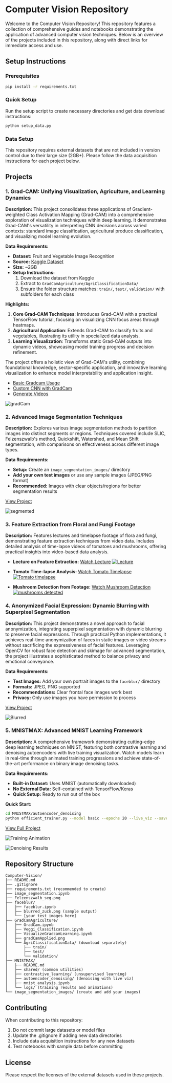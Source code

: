 Computer Vision Repository
==========================

Welcome to the Computer Vision Repository! This repository features a collection of comprehensive guides and notebooks demonstrating the application of advanced computer vision techniques. Below is an overview of the projects included in this repository, along with direct links for immediate access and use.

## Setup Instructions

### Prerequisites
```bash
pip install -r requirements.txt
```

### Quick Setup
Run the setup script to create necessary directories and get data download instructions:
```bash
python setup_data.py
```

### Data Setup
This repository requires external datasets that are not included in version control due to their large size (2GB+). Please follow the data acquisition instructions for each project below.

Projects
--------

### 1\. Grad-CAM: Unifying Visualization, Agriculture, and Learning Dynamics

**Description:** This project consolidates three applications of Gradient-weighted Class Activation Mapping (Grad-CAM) into a comprehensive exploration of visualization techniques within deep learning. It demonstrates Grad-CAM's versatility in interpreting CNN decisions across varied contexts: standard image classification, agricultural produce classification, and visualizing model learning evolution.

**Data Requirements:**
- **Dataset:** Fruit and Vegetable Image Recognition
- **Source:** [Kaggle Dataset](https://www.kaggle.com/datasets/kritikseth/fruit-and-vegetable-image-recognition)
- **Size:** ~2GB
- **Setup Instructions:**
  1. Download the dataset from Kaggle
  2. Extract to `GradCamAgriculture/AgriClassificationData/`
  3. Ensure the folder structure matches: `train/`, `test/`, `validation/` with subfolders for each class

**Highlights:**

1.  **Core Grad-CAM Techniques**: Introduces Grad-CAM with a practical TensorFlow tutorial, focusing on visualizing CNN focus areas through heatmaps.
2.  **Agricultural Application**: Extends Grad-CAM to classify fruits and vegetables, illustrating its utility in specialized data analysis.
3.  **Learning Visualization**: Transforms static Grad-CAM outputs into dynamic videos, showcasing model training progress and decision refinement.

The project offers a holistic view of Grad-CAM's utility, combining foundational knowledge, sector-specific application, and innovative learning visualization to enhance model interpretability and application insight.

* [Basic Gradcam Usage](GradCamAgriculture/GradCam.ipynb)
* [Custom CNN with GradCam](GradCamAgriculture/Veggi_Classification.ipynb)
* [Generate Videos](GradCamAgriculture/VisualizeGradcamLearning.ipynb)

![gradCam](GradCamAgriculture/gradCamApplied.png "gradCam")


### 2\. Advanced Image Segmentation Techniques

**Description:** Explores various image segmentation methods to partition images into distinct segments or regions. Techniques covered include SLIC, Felzenszwalb's method, Quickshift, Watershed, and Mean Shift segmentation, with comparisons on effectiveness across different image types.

**Data Requirements:**
- **Setup:** Create an `image_segmentation_images/` directory
- **Add your own test images** or use any sample images (JPEG/PNG format)
- **Recommended:** Images with clear objects/regions for better segmentation results

[View Project](image_segmentation.ipynb)

![segmented](Felzenszwalb_seg.png "segmented")


### 3\. Feature Extraction from Floral and Fungi Footage

**Description:** Features lectures and timelapse footage of flora and fungi, demonstrating feature extraction techniques from video data. Includes detailed analysis of time-lapse videos of tomatoes and mushrooms, offering practical insights into video-based data analysis.

*   **Lecture on Feature Extraction:** [Watch Lecture](https://www.youtube.com/watch?v=7TCIeCOCHMc)
[![Lecture](https://img.youtube.com/vi/7TCIeCOCHMc/0.jpg)](https://www.youtube.com/watch?v=7TCIeCOCHMc)

*   **Tomato Time-lapse Analysis:** [Watch Tomato Timelapse](https://www.youtube.com/watch?v=Y8SaA25KlVk)
[![Tomato timelapse](https://img.youtube.com/vi/Y8SaA25KlVk/0.jpg)](https://www.youtube.com/watch?v=Y8SaA25KlVk)

*   **Mushroom Detection from Footage:** [Watch Mushroom Detection](https://www.youtube.com/watch?v=zauNC9Wd6cg)
[![mushrooms detected](https://img.youtube.com/vi/zauNC9Wd6cg/0.jpg)](https://www.youtube.com/watch?v=zauNC9Wd6cg)



### 4\. Anonymized Facial Expression: Dynamic Blurring with Superpixel Segmentation

**Description:** This project demonstrates a novel approach to facial anonymization, integrating superpixel segmentation with dynamic blurring to preserve facial expressions. Through practical Python implementations, it achieves real-time anonymization of faces in static images or video streams without sacrificing the expressiveness of facial features. Leveraging OpenCV for robust face detection and skimage for advanced segmentation, the project illustrates a sophisticated method to balance privacy and emotional conveyance.

**Data Requirements:**
- **Test Images:** Add your own portrait images to the `faceblur/` directory
- **Formats:** JPEG, PNG supported
- **Recommendations:** Clear frontal face images work best
- **Privacy:** Only use images you have permission to process

[View Project](faceblur/faceblur.ipynb)

![Blurred](faceblur/blurred_zuck.png "blured")

### 5\. MNISTMAX: Advanced MNIST Learning Framework

**Description:** A comprehensive framework demonstrating cutting-edge deep learning techniques on MNIST, featuring both contrastive learning and denoising autoencoders with live training visualization. Watch models learn in real-time through animated training progressions and achieve state-of-the-art performance on binary image denoising tasks.

**Data Requirements:**
- **Built-in Dataset:** Uses MNIST (automatically downloaded)
- **No External Data:** Self-contained with TensorFlow/Keras
- **Quick Setup:** Ready to run out of the box

**Quick Start:**
```bash
cd MNISTMAX/autoencoder_denoising
python efficient_trainer.py --model basic --epochs 20 --live_viz --save_animation
```

[View Full Project](MNISTMAX/)

![Training Animation](MNISTMAX/results/training_animation.gif "Live Training Progress")

![Denoising Results](MNISTMAX/results/evaluation_samples.png "Final Denoising Results")

## Repository Structure

```
Computer-Vision/
├── README.md
├── .gitignore
├── requirements.txt (recommended to create)
├── image_segmentation.ipynb
├── Felzenszwalb_seg.png
├── faceblur/
│   ├── faceblur.ipynb
│   ├── blurred_zuck.png (sample output)
│   └── [your test images here]
├── GradCamAgriculture/
│   ├── GradCam.ipynb
│   ├── Veggi_Classification.ipynb
│   ├── VisualizeGradcamLearning.ipynb
│   ├── gradCamApplied.png
│   └── AgriClassificationData/ (download separately)
│       ├── train/
│       ├── test/
│       └── validation/
├── MNISTMAX/
│   ├── README.md
│   ├── shared/ (common utilities)
│   ├── contrastive_learning/ (unsupervised learning)
│   ├── autoencoder_denoising/ (denoising with live viz)
│   ├── mnist_analysis.ipynb
│   └── logs/ (training results and animations)
└── image_segmentation_images/ (create and add your images)
```

## Contributing

When contributing to this repository:
1. Do not commit large datasets or model files
2. Update the .gitignore if adding new data directories
3. Include data acquisition instructions for any new datasets
4. Test notebooks with sample data before committing

## License

Please respect the licenses of the external datasets used in these projects.
